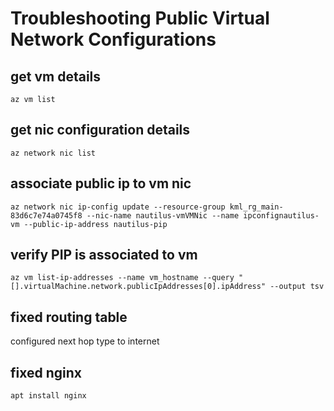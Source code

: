 # Troubleshooting Public Virtual Network Configurations
## get vm details
`az vm list`
## get nic configuration details
`az network nic list`
## associate public ip to vm nic
`az network nic ip-config update --resource-group kml_rg_main-83d6c7e74a0745f8 --nic-name nautilus-vmVMNic --name ipconfignautilus-vm --public-ip-address nautilus-pip`
## verify PIP is associated to vm
`az vm list-ip-addresses --name vm_hostname --query "[].virtualMachine.network.publicIpAddresses[0].ipAddress" --output tsv`
## fixed routing table
configured next hop type to internet
## fixed nginx
`apt install nginx`
